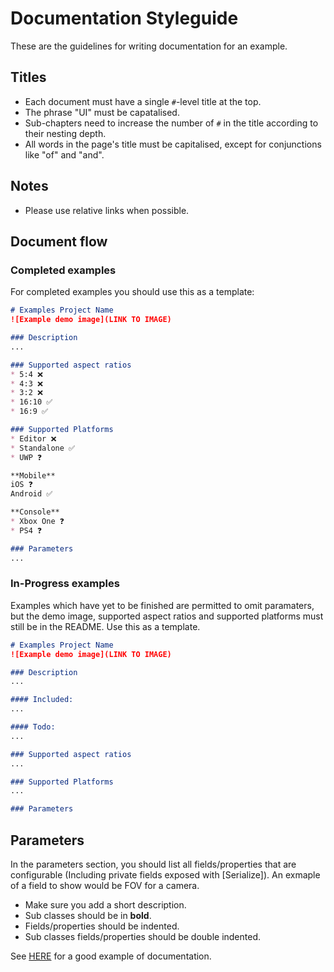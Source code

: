 # Documentation Styleguide

These are the guidelines for writing documentation for an example.

## Titles

* Each document must have a single `#`-level title at the top.
* The phrase "UI" must be capatalised. 
* Sub-chapters need to increase the number of `#` in the title according to
  their nesting depth.
* All words in the page's title must be capitalised, except for conjunctions
  like "of" and "and".

## Notes
* Please use relative links when possible.

## Document flow

### Completed examples
For completed examples you should use this as a template:

```markdown
# Examples Project Name
![Example demo image](LINK TO IMAGE)

### Description
...

### Supported aspect ratios
* 5:4 ❌
* 4:3 ❌
* 3:2 ❌
* 16:10 ✅
* 16:9 ✅

### Supported Platforms
* Editor ❌
* Standalone ✅
* UWP ❓

**Mobile**
iOS ❓
Android ✅

**Console**
* Xbox One ❓
* PS4 ❓

### Parameters
...

```
### In-Progress examples
Examples which have yet to be finished are permitted to omit paramaters, but the demo image, supported aspect ratios and supported platforms must still be in the README. Use this as a template.

```markdown
# Examples Project Name
![Example demo image](LINK TO IMAGE)

### Description
...

#### Included: 
...

#### Todo:
...

### Supported aspect ratios
...

### Supported Platforms
...

### Parameters

```

## Parameters
In the parameters section, you should list all fields/properties that are configurable (Including private fields exposed with [Serialize]). An exmaple of a field to show would be FOV for a camera.

* Make sure you add a short description.
* Sub classes should be in **bold**.
* Fields/properties should be indented.
* Sub classes fields/properties should be double indented.

See [HERE](/Assets/ScreenSpace/PercentageBased/README.md) for a good example of documentation.
